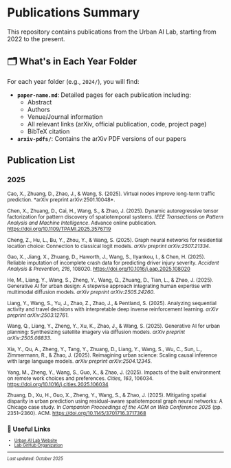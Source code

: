 # Publications Summary
This repository contains publications from the Urban AI Lab, starting from 2022 to the present.

## 🗂️ What's in Each Year Folder

For each year folder (e.g., `2024/`), you will find:

- **`paper-name.md`**: Detailed pages for each publication including:
  - Abstract
  - Authors
  - Venue/Journal information  
  - All relevant links (arXiv, official publication, code, project page)
  - BibTeX citation
- **`arxiv-pdfs/`**: Contains the arXiv PDF versions of our papers

## Publication List

### 2025
<small>
Cao, X., Zhuang, D., Zhao, J., & Wang, S. (2025). Virtual nodes improve long-term traffic prediction. *arXiv preprint arXiv:2501.10048*.

Chen, X., Zhuang, D., Cai, H., Wang, S., & Zhao, J. (2025). Dynamic autoregressive tensor factorization for pattern discovery of spatiotemporal systems. *IEEE Transactions on Pattern Analysis and Machine Intelligence*. Advance online publication. https://doi.org/10.1109/TPAMI.2025.3576719

Cheng, Z., Hu, L., Bu, Y., Zhou, Y., & Wang, S. (2025). Graph neural networks for residential location choice: Connection to classical logit models. *arXiv preprint arXiv:2507.21334*.

Gao, X., Jiang, X., Zhuang, D., Haworth, J., Wang, S., Ilyankou, I., & Chen, H. (2025). Reliable imputation of incomplete crash data for predicting driver injury severity. *Accident Analysis & Prevention, 216*, 108020. https://doi.org/10.1016/j.aap.2025.108020

He, M., Liang, Y., Wang, S., Zheng, Y., Wang, Q., Zhuang, D., Tian, L., & Zhao, J. (2025). Generative AI for urban design: A stepwise approach integrating human expertise with multimodal diffusion models. *arXiv preprint arXiv:2505.24260*.

Liang, Y., Wang, S., Yu, J., Zhao, Z., Zhao, J., & Pentland, S. (2025). Analyzing sequential activity and travel decisions with interpretable deep inverse reinforcement learning. *arXiv preprint arXiv:2503.12761*.

Wang, Q., Liang, Y., Zheng, Y., Xu, K., Zhao, J., & Wang, S. (2025). Generative AI for urban planning: Synthesizing satellite imagery via diffusion models. *arXiv preprint arXiv:2505.08833*.

Xia, Y., Qu, A., Zheng, Y., Tang, Y., Zhuang, D., Liang, Y., Wang, S., Wu, C., Sun, L., Zimmermann, R., & Zhao, J. (2025). Reimagining urban science: Scaling causal inference with large language models. *arXiv preprint arXiv:2504.12345*.

Yang, M., Zheng, Y., Wang, S., Guo, X., & Zhao, J. (2025). Impacts of the built environment on remote work choices and preferences. *Cities, 163*, 106034. https://doi.org/10.1016/j.cities.2025.106034

Zhuang, D., Xu, H., Guo, X., Zheng, Y., Wang, S., & Zhao, J. (2025). Mitigating spatial disparity in urban prediction using residual-aware spatiotemporal graph neural networks: A Chicago case study. In *Companion Proceedings of the ACM on Web Conference 2025* (pp. 2351–2360). ACM. https://doi.org/10.1145/3701716.3717368
<small>

## 🔗 Useful Links

- [Urban AI Lab Website](https://www.urbanailab.com/)
- [Lab GitHub Organization](https://github.com/urbanailab)

---

*Last updated: October 2025*
